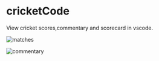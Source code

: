# cricketCode

View cricket scores,commentary and scorecard in vscode.

![matches](/media/matches.jpeg)

![commentary](/media/commentary.jpeg)
